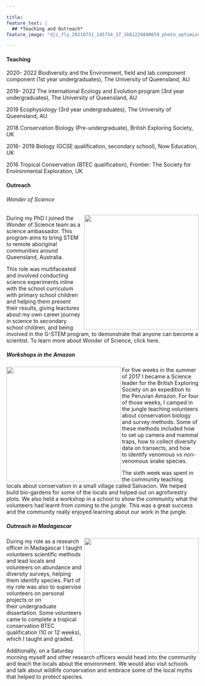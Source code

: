 ```yaml
---

title:
feature_text: |
  ## *Teaching and Outreach* 
feature_image: "dji_fly_20210731_145754_17_1661229890659_photo_optimized.jpg"

---
```



#### Teaching

2020- 2022  Biodiversity and the Environment, field and lab component component (1st year undergraduates), The University of Queensland, AU

2019- 2022  The international Ecology and Evolution program (3rd year undergraduates), The University of Queensland, AU

2019  Ecophysiology (3rd year undergraduates), The University of Queensland, AU

2018  Conservation Biology (Pre-undergraduate), British Exploring Society, UK 

2016- 2019  Biology (GCSE qualification, secondary school), Now Education, UK

2016  Tropical Conservation (BTEC qualification), Frontier: The Society for Environmental Exploration, UK


#### Outreach

###### Wonder of Science 
<img src="https://user-images.githubusercontent.com/127891763/236043862-ee894694-0dcb-411c-9c87-a44f43c8e3cc.png" align="right" width="300px"/> 
During my PhD I joined the Wonder of Science team as a science ambassador. This program aims to bring STEM to remote aboriginal communities around Queensland, Australia.

This role was multifaceated and involved conducting science experiments inline with the school curriculum with primary school children and helping them present their results, giving leactures about my own career journey in science to secondary school children, and being involved in the G-STEM program, to demonstrate that anyone can become a scientist. To learn more about Wonder of Science, click here.


##### Workshops in the Amazon
<img src="https://user-images.githubusercontent.com/127891763/236044220-a0e2eb84-432d-40d9-a8cd-b14b07a22fca.JPG" align="left" width="300px"/> 
For five weeks in the summer of 2017 I became a Science leader for the British Exploring Society on an expedition to the Peruvian Amazon. For four of those weeks, I camped in the jungle teaching volunteers about conservation biology and survey methods. Some of these methods included how to set up camera and mammal traps, how to collect diversity data on transects, and how to identify venomous vs non-venomous snake species.

The sixth week was spent in the community teaching locals about conservation in a small village called Salvacion. We helped build bio-gardens for some of the locals and helped out on agroforestry plots. We also held a workshop in a school to show the community what the volunteers had learnt from coming to the jungle. This was a great success and the community really enjoyed learning about our work in the jungle.


##### Outreach in Madagascar
<img src="https://user-images.githubusercontent.com/127891763/236045219-01decad1-1fbe-44d2-8999-b854ddc2776c.jpg" align="right" width="300px"/> 
During my role as a research officer in Madagascar I taught volunteers scientific methods and lead locals and volunteers on abundance and diversity surveys, helping them identify species. Part of my role was also to supervise volunteers on personal projects or on their undergraduate dissertation. Some volunteers came to complete a tropical conservation BTEC qualification (10 or 12 weeks), which I taught and graded.  

Additionally, on a Saturday morning myself and other research officers would head into the community and teach the locals about the environment. We would also visit schools and talk about wildlife conservation and embrace some of the local myths that helped to protect species.

